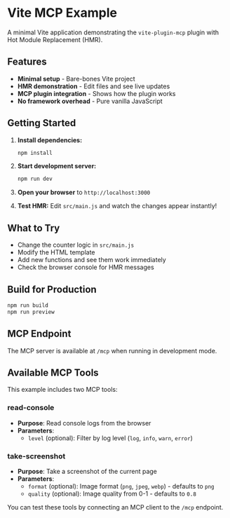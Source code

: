 # Vite MCP Example

A minimal Vite application demonstrating the `vite-plugin-mcp` plugin with Hot Module Replacement (HMR).

## Features

- **Minimal setup** - Bare-bones Vite project
- **HMR demonstration** - Edit files and see live updates
- **MCP plugin integration** - Shows how the plugin works
- **No framework overhead** - Pure vanilla JavaScript

## Getting Started

1. **Install dependencies:**
   ```bash
   npm install
   ```

2. **Start development server:**
   ```bash
   npm run dev
   ```

3. **Open your browser** to `http://localhost:3000`

4. **Test HMR:** Edit `src/main.js` and watch the changes appear instantly!

## What to Try

- Change the counter logic in `src/main.js`
- Modify the HTML template
- Add new functions and see them work immediately
- Check the browser console for HMR messages

## Build for Production

```bash
npm run build
npm run preview
```

## MCP Endpoint

The MCP server is available at `/mcp` when running in development mode.

## Available MCP Tools

This example includes two MCP tools:

### read-console
- **Purpose**: Read console logs from the browser
- **Parameters**:
  - `level` (optional): Filter by log level (`log`, `info`, `warn`, `error`)

### take-screenshot
- **Purpose**: Take a screenshot of the current page
- **Parameters**:
  - `format` (optional): Image format (`png`, `jpeg`, `webp`) - defaults to `png`
  - `quality` (optional): Image quality from 0-1 - defaults to `0.8`

You can test these tools by connecting an MCP client to the `/mcp` endpoint.
